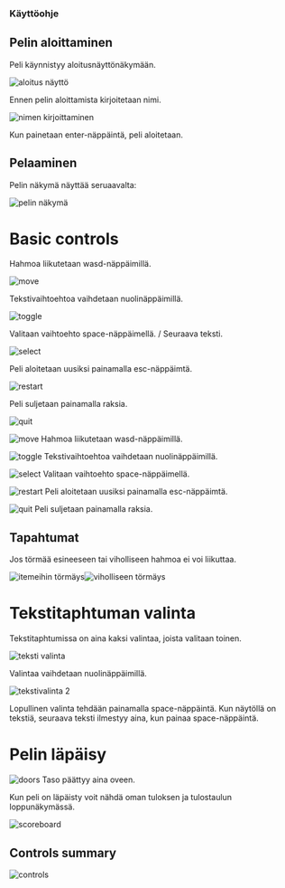 ### Käyttöohje
## Pelin aloittaminen
Peli käynnistyy aloitusnäyttönäkymään.


![aloitus näyttö](https://github.com/emlyy/ot-harjoitustyo/blob/master/dokumentaatio/kuvat/start.png)

Ennen pelin aloittamista kirjoitetaan nimi.

![nimen kirjoittaminen](https://github.com/emlyy/ot-harjoitustyo/blob/master/dokumentaatio/kuvat/name_input.png)

Kun painetaan enter-näppäintä, peli aloitetaan.


## Pelaaminen

Pelin näkymä näyttää seruaavalta:


![pelin näkymä](https://github.com/emlyy/ot-harjoitustyo/blob/master/dokumentaatio/kuvat/game_view.png)


# Basic controls


Hahmoa liikutetaan wasd-näppäimillä.


![move](https://github.com/emlyy/ot-harjoitustyo/blob/master/src/images/controls.png)

Tekstivaihtoehtoa vaihdetaan nuolinäppäimillä.


![toggle](https://github.com/emlyy/ot-harjoitustyo/blob/master/src/images/controls-2.png)

Valitaan vaihtoehto space-näppäimellä. / Seuraava teksti.


![select](https://github.com/emlyy/ot-harjoitustyo/blob/master/src/images/controls-5.png)

Peli aloitetaan uusiksi painamalla esc-näppäimtä.


![restart](https://github.com/emlyy/ot-harjoitustyo/blob/master/src/images/controls-3.png)

Peli suljetaan painamalla raksia.


![quit](https://github.com/emlyy/ot-harjoitustyo/blob/master/dokumentaatio/kuvat/quit.png)




![move](https://github.com/emlyy/ot-harjoitustyo/blob/master/src/images/controls.png) Hahmoa liikutetaan wasd-näppäimillä.

![toggle](https://github.com/emlyy/ot-harjoitustyo/blob/master/src/images/controls-2.png) Tekstivaihtoehtoa vaihdetaan nuolinäppäimillä.

![select](https://github.com/emlyy/ot-harjoitustyo/blob/master/src/images/controls-5.png) Valitaan vaihtoehto space-näppäimellä.

![restart](https://github.com/emlyy/ot-harjoitustyo/blob/master/src/images/controls-3.png) Peli aloitetaan uusiksi painamalla esc-näppäimtä.

![quit](https://github.com/emlyy/ot-harjoitustyo/blob/master/dokumentaatio/kuvat/quit.png) Peli suljetaan painamalla raksia.


## Tapahtumat

Jos törmää esineeseen tai viholliseen hahmoa ei voi liikuttaa.

![itemeihin törmäys](https://github.com/emlyy/ot-harjoitustyo/blob/master/dokumentaatio/kuvat/collision_item.png)![viholliseen törmäys](https://github.com/emlyy/ot-harjoitustyo/blob/master/dokumentaatio/kuvat/combat.png)

# Tekstitaphtuman valinta

Tekstitaphtumissa on aina kaksi valintaa, joista valitaan toinen.


![teksti valinta](https://github.com/emlyy/ot-harjoitustyo/blob/master/dokumentaatio/kuvat/toggle_text1.png)


Valintaa vaihdetaan nuolinäppäimillä.


![tekstivalinta 2](https://github.com/emlyy/ot-harjoitustyo/blob/master/dokumentaatio/kuvat/toggle_text2.png)


Lopullinen valinta tehdään painamalla space-näppäintä. Kun näytöllä on tekstiä, seuraava teksti ilmestyy aina, kun painaa space-näppäintä.


# Pelin läpäisy


![doors](https://github.com/emlyy/ot-harjoitustyo/blob/master/dokumentaatio/kuvat/doors.png) Taso päättyy aina oveen.


Kun peli on läpäisty voit nähdä oman tuloksen ja tulostaulun loppunäkymässä.


![scoreboard](https://github.com/emlyy/ot-harjoitustyo/blob/master/dokumentaatio/kuvat/scoreboard.png)

## Controls summary


![controls](https://github.com/emlyy/ot-harjoitustyo/blob/master/dokumentaatio/kuvat/all_controls.png)
